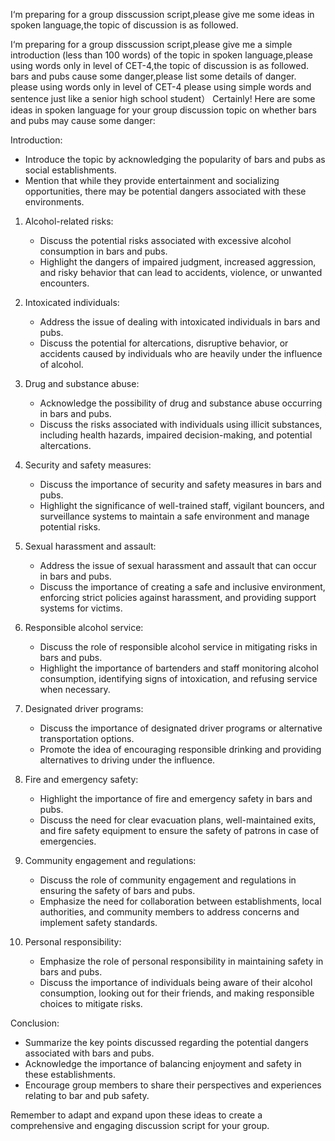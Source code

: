 I‘m preparing for a group disscussion script,please give me some ideas in spoken language,the topic of discussion is as followed.


I‘m preparing for a group disscussion script,please give me a simple introduction (less than 100 words) of the topic in spoken language,please using words only in level of CET-4,the topic of discussion is as followed.
bars and pubs cause some danger,please list some details of danger.
please using words only in level of CET-4
please using simple words  and sentence just like a senior high school student）
Certainly! Here are some ideas in spoken language for your group discussion topic on whether bars and pubs may cause some danger:

Introduction:
- Introduce the topic by acknowledging the popularity of bars and pubs as social establishments.
- Mention that while they provide entertainment and socializing opportunities, there may be potential dangers associated with these environments.

1. Alcohol-related risks:
   - Discuss the potential risks associated with excessive alcohol consumption in bars and pubs.
   - Highlight the dangers of impaired judgment, increased aggression, and risky behavior that can lead to accidents, violence, or unwanted encounters.

2. Intoxicated individuals:
   - Address the issue of dealing with intoxicated individuals in bars and pubs.
   - Discuss the potential for altercations, disruptive behavior, or accidents caused by individuals who are heavily under the influence of alcohol.

3. Drug and substance abuse:
   - Acknowledge the possibility of drug and substance abuse occurring in bars and pubs.
   - Discuss the risks associated with individuals using illicit substances, including health hazards, impaired decision-making, and potential altercations.

4. Security and safety measures:
   - Discuss the importance of security and safety measures in bars and pubs.
   - Highlight the significance of well-trained staff, vigilant bouncers, and surveillance systems to maintain a safe environment and manage potential risks.

5. Sexual harassment and assault:
   - Address the issue of sexual harassment and assault that can occur in bars and pubs.
   - Discuss the importance of creating a safe and inclusive environment, enforcing strict policies against harassment, and providing support systems for victims.

6. Responsible alcohol service:
   - Discuss the role of responsible alcohol service in mitigating risks in bars and pubs.
   - Highlight the importance of bartenders and staff monitoring alcohol consumption, identifying signs of intoxication, and refusing service when necessary.

7. Designated driver programs:
   - Discuss the importance of designated driver programs or alternative transportation options.
   - Promote the idea of encouraging responsible drinking and providing alternatives to driving under the influence.

8. Fire and emergency safety:
   - Highlight the importance of fire and emergency safety in bars and pubs.
   - Discuss the need for clear evacuation plans, well-maintained exits, and fire safety equipment to ensure the safety of patrons in case of emergencies.

9. Community engagement and regulations:
   - Discuss the role of community engagement and regulations in ensuring the safety of bars and pubs.
   - Emphasize the need for collaboration between establishments, local authorities, and community members to address concerns and implement safety standards.

10. Personal responsibility:
    - Emphasize the role of personal responsibility in maintaining safety in bars and pubs.
    - Discuss the importance of individuals being aware of their alcohol consumption, looking out for their friends, and making responsible choices to mitigate risks.

Conclusion:
- Summarize the key points discussed regarding the potential dangers associated with bars and pubs.
- Acknowledge the importance of balancing enjoyment and safety in these establishments.
- Encourage group members to share their perspectives and experiences relating to bar and pub safety.

Remember to adapt and expand upon these ideas to create a comprehensive and engaging discussion script for your group.